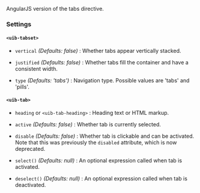 AngularJS version of the tabs directive.

### Settings ###

#### `<uib-tabset>` ####

 * `vertical`
 	_(Defaults: false)_ :
 	Whether tabs appear vertically stacked.

 * `justified`
 	_(Defaults: false)_ :
 	Whether tabs fill the container and have a consistent width.

 * `type`
 	_(Defaults: 'tabs')_ :
 	Navigation type. Possible values are 'tabs' and 'pills'.

#### `<uib-tab>` ####

 * `heading` or `<uib-tab-heading>`
 	:
 	Heading text or HTML markup.

 * `active` <i class="fa fa-eye-open"></i>
 	_(Defaults: false)_ :
 	Whether tab is currently selected.

 * `disable` <i class="fa fa-eye-open"></i>
 	_(Defaults: false)_ :
 	Whether tab is clickable and can be activated.
 	Note that this was previously the `disabled` attribute, which is now deprecated.

 * `select()`
 	_(Defaults: null)_ :
 	An optional expression called when tab is activated.
    
 * `deselect()`
 	_(Defaults: null)_ :
 	An optional expression called when tab is deactivated.
